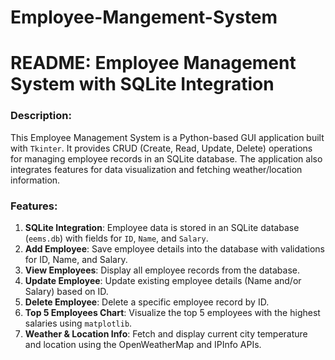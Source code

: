 # Employee-Mangement-System

# README: Employee Management System with SQLite Integration

### Description:
This Employee Management System is a Python-based GUI application built with `Tkinter`. It provides CRUD (Create, Read, Update, Delete) operations for managing employee records in an SQLite database. The application also integrates features for data visualization and fetching weather/location information.

### Features:
1. **SQLite Integration**: Employee data is stored in an SQLite database (`eems.db`) with fields for `ID`, `Name`, and `Salary`.  
2. **Add Employee**: Save employee details into the database with validations for ID, Name, and Salary.  
3. **View Employees**: Display all employee records from the database.  
4. **Update Employee**: Update existing employee details (Name and/or Salary) based on ID.  
5. **Delete Employee**: Delete a specific employee record by ID.  
6. **Top 5 Employees Chart**: Visualize the top 5 employees with the highest salaries using `matplotlib`.  
7. **Weather & Location Info**: Fetch and display current city temperature and location using the OpenWeatherMap and IPInfo APIs.



